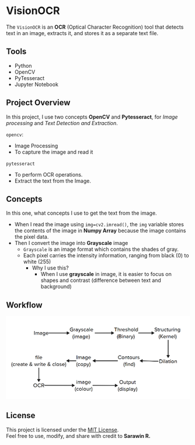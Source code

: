 # VisionOCR 

The `VisionOCR` is an **OCR** (Optical Character Recognition) tool that detects text in an image, extracts it, and stores it as a separate text file.

## Tools

- Python 
- OpenCV 
- PyTesseract 
- Jupyter Notebook 

## Project Overview

In this project, I use two concepts **OpenCV** and **Pytesseract**, for *Image processing* and *Text Detection and Extraction*.

`opencv`:
- Image Processing
- To capture the image and read it

 `pytesseract`
 - To perform OCR operations.
 - Extract the text from the Image.

## Concepts 

In this one, what concepts I use to get the text from the image.

- When I read the image using `img=cv2.imread()`, the `img` variable stores the contents of the image in **Numpy Array** because the image contains the pixel data.
- Then I convert the image into **Grayscale** image
   - `Grayscale` is an image format which contains the shades of gray.
   - Each pixel carries the intensity information, ranging from black (0) to white (255)
      - Why I use this?
         - When I use **grayscale** in image, it is easier to focus on shapes and contrast (difference between text and background) 

## Workflow
![Flow](images/workflow.png)

## License

This project is licensed under the [MIT License](LICENSE).  
Feel free to use, modify, and share with credit to **Sarawin R.**

